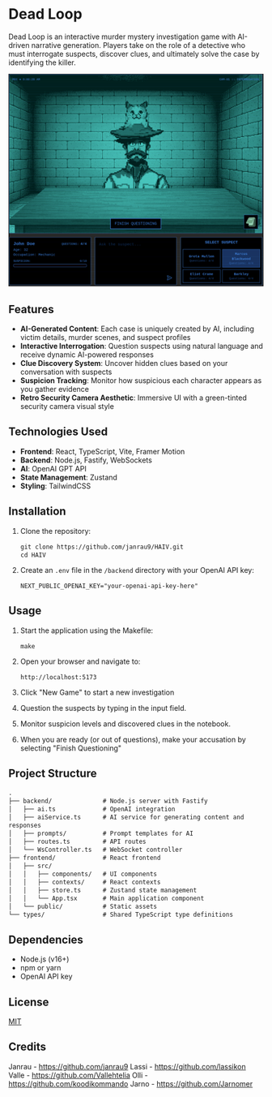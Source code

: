 # Dead Loop

Dead Loop is an interactive murder mystery investigation game with AI-driven narrative generation. Players take on the role of a detective who must interrogate suspects, discover clues, and ultimately solve the case by identifying the killer.

![Dead Loop Game](frontend/public/screenshot1.png)

## Features

- **AI-Generated Content**: Each case is uniquely created by AI, including victim details, murder scenes, and suspect profiles
- **Interactive Interrogation**: Question suspects using natural language and receive dynamic AI-powered responses
- **Clue Discovery System**: Uncover hidden clues based on your conversation with suspects
- **Suspicion Tracking**: Monitor how suspicious each character appears as you gather evidence
- **Retro Security Camera Aesthetic**: Immersive UI with a green-tinted security camera visual style

## Technologies Used

- **Frontend**: React, TypeScript, Vite, Framer Motion
- **Backend**: Node.js, Fastify, WebSockets
- **AI**: OpenAI GPT API
- **State Management**: Zustand
- **Styling**: TailwindCSS

## Installation

1. Clone the repository:
   ```
   git clone https://github.com/janrau9/HAIV.git
   cd HAIV
   ```

2. Create an `.env` file in the `/backend` directory with your OpenAI API key:
   ```
   NEXT_PUBLIC_OPENAI_KEY="your-openai-api-key-here"
   ```

## Usage

1. Start the application using the Makefile:
   ```
   make
   ```

2. Open your browser and navigate to:
   ```
   http://localhost:5173
   ```

3. Click "New Game" to start a new investigation

4. Question the suspects by typing in the input field.

5. Monitor suspicion levels and discovered clues in the notebook.

6. When you are ready (or out of questions), make your accusation by selecting "Finish Questioning"

## Project Structure

```
.
├── backend/              # Node.js server with Fastify
│   ├── ai.ts             # OpenAI integration
│   ├── aiService.ts      # AI service for generating content and responses
│   ├── prompts/          # Prompt templates for AI
│   ├── routes.ts         # API routes
│   └── WsController.ts   # WebSocket controller
├── frontend/             # React frontend
│   ├── src/
│   │   ├── components/   # UI components
│   │   ├── contexts/     # React contexts
│   │   ├── store.ts      # Zustand state management
│   │   └── App.tsx       # Main application component
│   └── public/           # Static assets
└── types/                # Shared TypeScript type definitions
```

## Dependencies

- Node.js (v16+)
- npm or yarn
- OpenAI API key

## License

[MIT](LICENSE)

## Credits

Janrau - https://github.com/janrau9
Lassi - https://github.com/lassikon
Valle - https://github.com/Vallehtelia
Olli - https://github.com/koodikommando
Jarno - https://github.com/Jarnomer